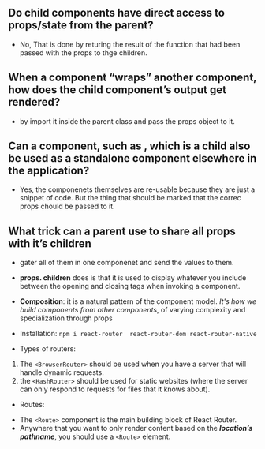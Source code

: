 ## Do child components have direct access to props/state from the parent?
- No, That is done by returing the result of the function that had been passed with the props to thge children.

## When a component “wraps” another component, how does the child component’s output get rendered?
- by import it inside the parent class and pass the props object to it.

## Can a component, such as <Content />, which is a child also be used as a standalone component elsewhere in the application?
- Yes, the componenets themselves are re-usable because they are just a snippet of code. But the thing that should be marked that the correc props chould be passed to it.

## What trick can a parent use to share all props with it’s children
- gater all of them in one componenet and send the values to them.

* **props. children** does is that it is used to display whatever you include between the opening and closing tags when invoking a component.

* **Composition**: it is a natural pattern of the component model. *It's how we build components from other components*, of varying complexity and specialization through props


- Installation: 
`npm i react-router  react-router-dom react-router-native`


- Types of routers:
1. The `<BrowserRouter>` should be used when you have a server that will handle dynamic requests.
2. the `<HashRouter>` should be used for static websites (where the server can only respond to requests for files that it knows about).


- Routes: 
* The `<Route>` component is the main building block of React Router.  
* Anywhere that you want to only render content based on the ***location’s pathname***, you should use a `<Route>` element.